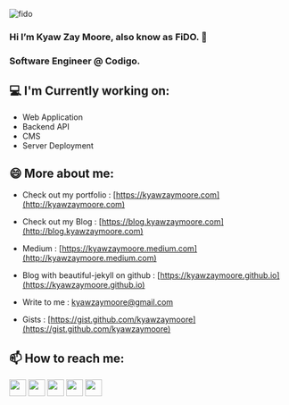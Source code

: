 ![fido](http://blog.kyawzaymoore.com/wp-content/uploads/2021/06/fido_logo.jpg) 
### Hi I’m Kyaw Zay Moore, also know as FiDO. 👋
### Software Engineer @ Codigo. 

<h2>💻 I'm Currently working on:</h2>

- Web Application
- Backend API
- CMS
- Server Deployment

<h2>😄 More about me:</h2>

- Check out my portfolio : [https://kyawzaymoore.com](http://kyawzaymoore.com)

- Check out my Blog : [https://blog.kyawzaymoore.com](http://blog.kyawzaymoore.com)

- Medium : [https://kyawzaymoore.medium.com](http://kyawzaymoore.medium.com)

- Blog with beautiful-jekyll on github : [https://kyawzaymoore.github.io](https://kyawzaymoore.github.io)

- Write to me : [kyawzaymoore@gmail.com](mailto:kyawzaymoore@gmail.com)

- Gists : [https://gist.github.com/kyawzaymoore](https://gist.github.com/kyawzaymoore) 

<h2>📫 How to reach me:</h2>

<a href="https://facebook.com/kyawzaymoore"><img src="https://cdn1.iconfinder.com/data/icons/social-media-2285/512/Colored_Facebook3_svg-512.png" width="30"></a>   <a href="https://twitter.com/kyawzaymoore"><img src="https://cdn2.iconfinder.com/data/icons/social-media-2285/512/1_Twitter3_colored_svg-512.png" width="30"></a>   <a href="https://www.instagram.com/kyawzaymoore"><img src="https://cdn2.iconfinder.com/data/icons/social-media-2285/512/1_Instagram_colored_svg_1-512.png" width="30"></a>   <a href="https://www.linkedin.com/in/kyawzaymoore"><img src="https://cdn2.iconfinder.com/data/icons/social-media-2285/512/1_Linkedin_unofficial_colored_svg-512.png" width="30"></a>   <a href="https://api.whatsapp.com/send?phone=9595119283&text=Hello%20Kyaw%20Zay%20Moore."><img src="https://cdn2.iconfinder.com/data/icons/social-media-2285/512/1_Whatsapp2_colored_svg-512.png" width="30"></a>

<!--
**kyawzaymoore/kyawzaymoore** is a ✨ _special_ ✨ repository because its `README.md` (this file) appears on your GitHub profile.

Here are some ideas to get you started:

- 🔭 I’m currently working on ...
- 🌱 I’m currently learning ...
- 👯 I’m looking to collaborate on ...
- 🤔 I’m looking for help with ...
- 💬 Ask me about ...
- 📫 How to reach me: ...
- 😄 Pronouns: ...
- ⚡ Fun fact: ...
-->
